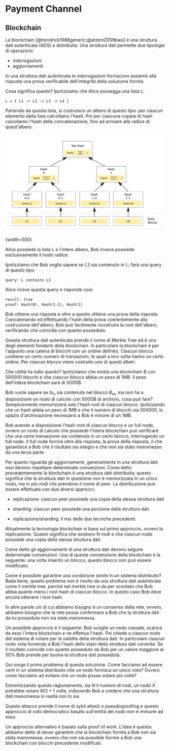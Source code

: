 # Payment Channel

## Blockchain

La blockchain [@hendrick1988generic;@atzeni2009basi] è una struttura dati autenticata (ADS) e distribuita. Una struttura dati permette due tipologie di operazioni:

- interrogazioni
- aggiornamenti

In una struttura dati autenticata le interrogazioni forniscono assieme alla risposta una prova verificabile dell'integrità della soluzione fornita.

Cosa significa questo? Ipotizziamo che Alice possegga una lista L:

```
L = { L1 -> L2 -> L3 -> L4 }
```

Partendo da questa lista, si costruisce un albero di questo tipo: per ciascun elemento della lista calcoliamo l'hash. Poi per ciascuna coppia di hash calcoliamo l'hash della concatenazione, fino ad arrivare alla radice di quest'albero.

![Merkle tree](./figure/merkle.png){width=500}

Alice possiede la lista L e l'intero albero, Bob invece possiede esclusivamente il nodo radice. 

Ipotizziamo che Bob voglia sapere se L3 sia contenuto in L; farà una query di questo tipo:

```
query: L contains L3
```

Alice riceve questa query e risponde così:

```
result: true
proof: Hash(0), Hash(1-1), Hash(1)
```

Bob ottiene una risposta e oltre a questo ottiene una prova della risposta. Concatenando ed effettuando l'hash della prova coerentemente alla costruzione dell'albero, Bob può facilmente ricostruire la root dell'albero, verificando che coincida con quanto posseduto.

Questa struttura dati autenticata prende il nome di Merkle Tree ed è uno degli elementi fondanti della blockchain. In particolare la blockchain è per l'appunto una catena di blocchi con un ordine definito. Ciascun blocco contiene un certo numero di transazioni, le quali a loro volta hanno un certo ordine. Per ciascun blocco viene costruito uno di questi alberi.

Che utilità ha tutto questo? Ipotizziamo che esista una blockchain B con 500000 blocchi e che ciascun blocco abbia un peso di 1MB. Il peso dell'intera blockchain sarà di 500GB.

Bob vuole sapere se $tx_n$ sia contenuta nel blocco $B_m$, ma non ha a disposizione un nodo di calcolo con 500GB di archivio, cosa può fare? Semplicemente memorizzerà solo l'hash root di ciascun blocco. Ipotizzando che un hash abbia un peso di 1MB e che il numero di blocchi sia 500000, lo spazio d'archiviazione necessario a Bob è minore di un 1MB.

Bob avendo a disposizione l'hash root di ciascun blocco e un full node, ovvero un nodo di calcolo che possiede l'intera blockchain può verificare che una certa transazione sia contenuta in un certo blocco, interrogando un full node. Il full node fornirà oltre alla risposta, la prova della risposta, il che garantisce a Bob che il risultato sia integro e che non sia stato manomesso da una terza parte.

Per quanto riguarda gli aggiornamenti, generalmente in una struttura dati essi devono rispettare determinate convenzioni. Come detto precedentemente la blockchain è una struttura dati distribuita; questo significa che la struttura dati in questione non è memorizzata in un unico nodo, ma in più nodi che prendono il nome di peer. La distribuzione può essere effettuata con due diversi approcci:

- replicazione: ciascun peer possiede una copia della stessa struttura dati

- sharding: ciascun peer possiede una porzione della struttura dati

- replicazione/sharding: il mix delle due tecniche precedenti.

Attualmente la tecnologia blockchain si basa sul primo approccio, ovvero la replicazione. Questo significa che esistono N nodi e che ciascun nodo possiede una copia della stessa struttura dati.

Come detto gli aggiornamenti di una struttura dati devono seguire determinate convenzioni. Una di queste convenzione della blockchain è la seguente: una volta inserito un blocco, questo blocco non può essere modificato.

Come è possibile garantire una condizione simile in un sistema distribuito? Bada bene, questo problema non è risolto da una struttura dati autenticata come il merkle tree, perché nel merkle tree si da per scontato che Bob abbia quanto meno i root hash di ciascun blocco. In questo caso Bob deve ancora ottenere i root hash. 

In altre parole ciò di cui abbiamo bisogno è un consenso della rete, ovvero, abbiamo bisogno che la rete possa confermare a Bob che la struttura dati da lui posseduta non sia stata manomessa.

Un possibile approccio è il seguente: Bob sceglie un nodo casuale, scarica da esso l'intera blockchain e ne effettua l'hash. Poi chiede a ciascun nodo del sistema di votare per la validità della struttura dati. In particolare ciascun nodo vota fornendo a Bob l'hash dello stato della struttura dati corrente. Se il risultato coincide con quanto posseduto da Bob per un valore maggiore al 50% Bob prende per buona la struttura dati posseduta. 

Qui sorge il primo problema di questa soluzione. Come facciamo ad essere certi in un sistema distribuito che un nodo fornisca un unico voto? Ovvero come facciamo ad evitare che un nodo possa votare più volte?

Estremizzando questo ragionamento, sia $N$ il numero di nodi, un nodo $X$ potrebbe votare $N/2+1$ volte, inducendo Bob a credere che una struttura dati manomessa in realtà non lo sia.

Questo attacco prende il nome di sybil attack o pseudospoofing e questo approccio di voto democratico basato sull'entità del nodo non è immune ad esso.

Un approccio alternativo è basato sulla proof of work. L'idea è questa: abbiamo detto di dover garantire che la blockchain fornita a Bob non sia stata manomessa, ovvero che non sia possibile fornire a Bob una blockchain con blocchi precedente modificati.